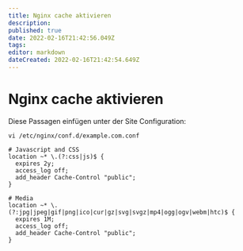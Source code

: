 ```yaml
---
title: Nginx cache aktivieren
description: 
published: true
date: 2022-02-16T21:42:56.049Z
tags: 
editor: markdown
dateCreated: 2022-02-16T21:42:54.649Z
---
```


# Nginx cache aktivieren

Diese Passagen einfügen unter der Site Configuration:

`vi /etc/nginx/conf.d/example.com.conf`

    # Javascript and CSS
    location ~* \.(?:css|js)$ {
      expires 2y; 
      access_log off;
      add_header Cache-Control "public";
    }

    # Media
    location ~* \.(?:jpg|jpeg|gif|png|ico|cur|gz|svg|svgz|mp4|ogg|ogv|webm|htc)$ {
      expires 1M; 
      access_log off;
      add_header Cache-Control "public";
    }